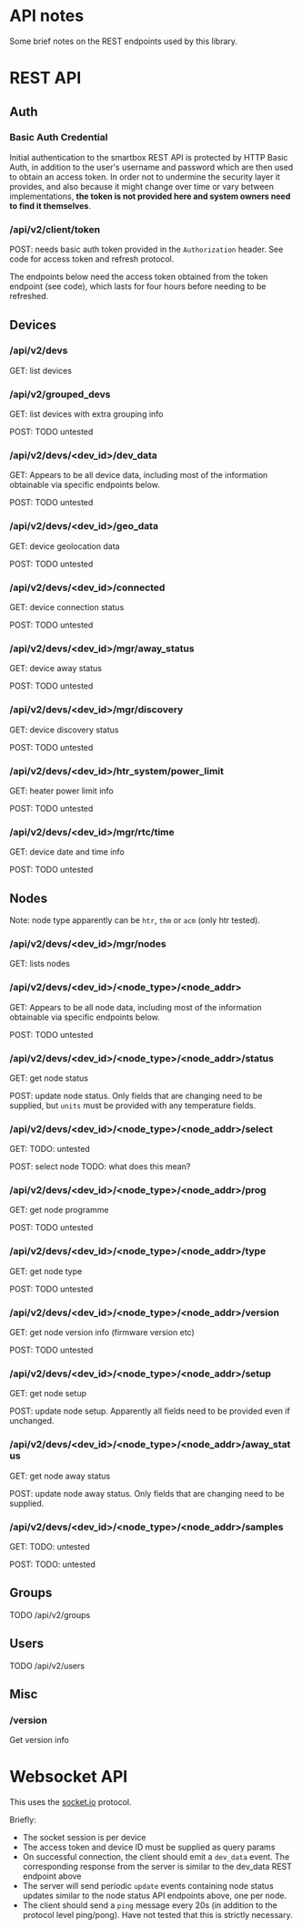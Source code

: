 # API notes
Some brief notes on the REST endpoints used by this library.

# REST API

## Auth

### Basic Auth Credential
Initial authentication to the smartbox REST API is protected by HTTP Basic Auth,
in addition to the user's username and password which are then used to obtain an
access token. In order not to undermine the security layer it provides, and also
because it might change over time or vary between implementations, **the token
is not provided here and system owners need to find it themselves**.

### /api/v2/client/token
POST: needs basic auth token provided in the `Authorization` header. See code
for access token and refresh protocol.

The endpoints below need the access token obtained from the token endpoint (see
code), which lasts for four hours before needing to be refreshed.

## Devices

### /api/v2/devs
GET: list devices

### /api/v2/grouped_devs
GET: list devices with extra grouping info

POST: TODO untested

### /api/v2/devs/<dev_id>/dev_data
GET: Appears to be all device data, including most of the information obtainable
via specific endpoints below.

POST: TODO untested

### /api/v2/devs/<dev_id>/geo_data
GET: device geolocation data

POST: TODO untested

### /api/v2/devs/<dev_id>/connected
GET: device connection status

POST: TODO untested

### /api/v2/devs/<dev_id>/mgr/away_status
GET: device away status

POST: TODO untested

### /api/v2/devs/<dev_id>/mgr/discovery
GET: device discovery status

POST: TODO untested

### /api/v2/devs/<dev_id>/htr_system/power_limit
GET: heater power limit info

POST: TODO untested

### /api/v2/devs/<dev_id>/mgr/rtc/time
GET: device date and time info

POST: TODO untested

## Nodes
Note: node type apparently can be `htr`, `thm` or `acm` (only htr tested).

### /api/v2/devs/<dev_id>/mgr/nodes
GET: lists nodes

### /api/v2/devs/<dev_id>/<node_type>/<node_addr>
GET: Appears to be all node data, including most of the information obtainable
via specific endpoints below.

POST: TODO untested

### /api/v2/devs/<dev_id>/<node_type>/<node_addr>/status
GET: get node status

POST: update node status. Only fields that are changing need to be supplied,
but `units` must be provided with any temperature fields.

### /api/v2/devs/<dev_id>/<node_type>/<node_addr>/select
GET: TODO: untested

POST: select node TODO: what does this mean?

### /api/v2/devs/<dev_id>/<node_type>/<node_addr>/prog
GET: get node programme

POST: TODO untested

### /api/v2/devs/<dev_id>/<node_type>/<node_addr>/type
GET: get node type

POST: TODO untested

### /api/v2/devs/<dev_id>/<node_type>/<node_addr>/version
GET: get node version info (firmware version etc)

POST: TODO untested

### /api/v2/devs/<dev_id>/<node_type>/<node_addr>/setup
GET: get node setup

POST: update node setup. Apparently all fields need to be provided even if
unchanged.

### /api/v2/devs/<dev_id>/<node_type>/<node_addr>/away_status
GET: get node away status

POST: update node away status. Only fields that are changing need to be
supplied.

### /api/v2/devs/<dev_id>/<node_type>/<node_addr>/samples
GET: TODO: untested

POST: TODO: untested

## Groups
TODO /api/v2/groups

## Users
TODO /api/v2/users

## Misc

### /version

Get version info

# Websocket API
This uses the [socket.io] protocol.

Briefly:
* The socket session is per device
* The access token and device ID must be supplied as query params
* On successful connection, the client should emit a `dev_data` event. The
  corresponding response from the server is similar to the dev_data REST
  endpoint above
* The server will send periodic `update` events containing node status updates
  similar to the node status API endpoints above, one per node.
* The client should send a `ping` message every 20s (in addition to the protocol
  level ping/pong). Have not tested that this is strictly necessary.

[socket.io]: https://socket.io/
